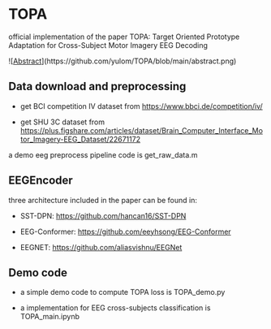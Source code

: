 # TOPA
official implementation of the paper TOPA: Target Oriented Prototype Adaptation for Cross-Subject Motor Imagery EEG Decoding

![[Abstract]([https://github.com/yulom/TOPA/edit/main/abstract.png](https://github.com/yulom/TOPA/blob/main/abstract.png))](https://github.com/yulom/TOPA/blob/main/abstract.png)

## Data download and preprocessing
- get BCI competition IV dataset from https://www.bbci.de/competition/iv/

- get SHU 3C dataset from https://plus.figshare.com/articles/dataset/Brain_Computer_Interface_Motor_Imagery-EEG_Dataset/22671172

a demo eeg preprocess pipeline code is get_raw_data.m

## EEGEncoder
three architecture included in the paper can be found in:

- SST-DPN: https://github.com/hancan16/SST-DPN

- EEG-Conformer: https://github.com/eeyhsong/EEG-Conformer

- EEGNET: https://github.com/aliasvishnu/EEGNet

## Demo code
- a simple demo code to compute TOPA loss is TOPA_demo.py

- a implementation for EEG cross-subjects classification is TOPA_main.ipynb
